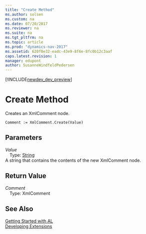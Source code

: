 ```yaml
---
title: "Create Method"
ms.author: solsen
ms.custom: na
ms.date: 07/20/2017
ms.reviewer: na
ms.suite: na
ms.tgt_pltfrm: na
ms.topic: article
ms.prod: "dynamics-nav-2017"
ms.assetid: 620f0e32-eadc-43e9-8f6e-8fc0b12c3aaf
caps.latest.revision: 1
manager: edupont
author: SusanneWindfeldPedersen
---
```


[!INCLUDE[newdev_dev_preview](../includes/newdev_dev_preview.md)]

# Create Method
Creates an XmlComment node.  
```  
Comment := XmlComment.Create(Value)  
```  
## Parameters
*Value*    
&emsp;Type: [String](/datatypes/devenv-text-data-type.md)  
A string that contains the contents of the new XmlComment node.  
  
## Return Value
*Comment*  
&emsp;Type: XmlComment  
  
## See Also
[Getting Started with AL](../devenv-get-started.md)  
[Developing Extensions](../devenv-dev-overview.md)  

